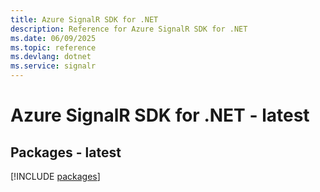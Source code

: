 ```yaml
---
title: Azure SignalR SDK for .NET
description: Reference for Azure SignalR SDK for .NET
ms.date: 06/09/2025
ms.topic: reference
ms.devlang: dotnet
ms.service: signalr
---
```

# Azure SignalR SDK for .NET - latest
## Packages - latest
[!INCLUDE [packages](signalr-index.md)]